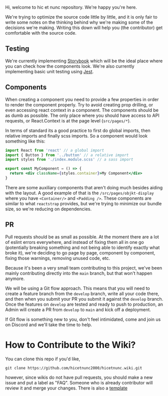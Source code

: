 Hi, welcome to hic et nunc repository. We're happy you're here.

We're trying to optimize the source code little by little, and it is only fair to write some notes on the thinking behind why we're making some of the decisions we're making. Writing this down will help you (the contributor) get comfortable with the source code.

## Testing

We're currently implementing [Storybook](https://storybook.js.org/) which will be the ideal place where you can check how the components look. We're also currently implementing basic unit testing using [Jest](https://jestjs.io/).

## Components

When creating a component you need to provide a few properties in order to render the component properly. Try to avoid creating prop drilling, or even accessing react context in a component. The components should be as dumb as possible. The only place where you should have access to API requests, or React.Context is at the page level (`src/pages/*`).

In terms of standard its a good practice to first do global imports, then relative imports and finally scss imports. So a component would look something like this:

```jsx
import React from 'react' // a global import
import { Button } from '../button' // a relative import
import styles from './index.module.scss' // a sass import

export const MyComponent = () => {
  return <div className={styles.container}>My Component</div>
}
```

There are some auxiliary components that aren't doing much besides aiding with the layout. A good example of that is the `/src/pages/objkt-display` where you have `<Container/>` and `<Padding />`. These components are similar to what `reactstrap` provides, but we're trying to minimize our bundle size, so we're reducing on dependencies.

## PR

Pull requests should be as small as possible. At the moment there are a lot of eslint errors everywhere, and instead of fixing them all in one go (potentially breaking something and not being able to identify exactly what broke it), we're deciding to go page by page, component by component, fixing those warnings, removing unused code, etc.

Because it's been a very small team contributing to this project, we've been mainly contributing directly into the `main` branch, but that won't happen anymore.

We will be using a Git flow approach. This means that you will need to create a feature branch from the `develop` branch, write all your code there, and then when you submit your PR you submit it against the `develop` branch. Once the features on `develop` are tested and ready to push to production, an Admin will create a PR from `develop` to `main` and kick off a deployment.

If Git flow is something new to you, don't feel intimidated, come and join us on Discord and we'll take the time to help.

# How to Contribute to the Wiki?
You can clone this repo if you'd like,

`git clone https://github.com/hicetnunc2000/hicetnunc.wiki.git`

however, since wikis do not have pull requests, you should make a new issue and put a label as "FAQ". Someone who is already contributor will review it and merge your changes. There is also a [template](https://github.com/hicetnunc2000/hicetnunc/blob/main/.github/ISSUE_TEMPLATE/faq_update.md)